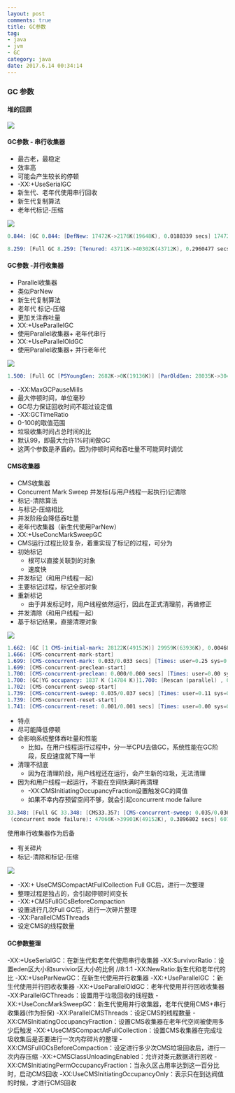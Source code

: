 ```yaml
---
layout: post
comments: true
title: GC参数
tag: 
- java
- jvm
- GC
category: java
date: 2017.6.14 00:34:14 
---
```


### GC 参数
#### 堆的回顾

![](http://ni484sha.com/images/gcc1.png)

#### GC参数 - 串行收集器

* 最古老，最稳定
* 效率高
* 可能会产生较长的停顿
* -XX:+UseSerialGC
 * 新生代、老年代使用串行回收
 * 新生代复制算法  
 * 老年代标记-压缩

![](http://ni484sha.com/images/gcc2.png)

```s
0.844: [GC 0.844: [DefNew: 17472K->2176K(19648K), 0.0188339 secs] 17472K->2375K(63360K), 0.0189186 secs] [Times: user=0.01 sys=0.00, real=0.02 secs]

8.259: [Full GC 8.259: [Tenured: 43711K->40302K(43712K), 0.2960477 secs] 63350K->40302K(63360K), [Perm : 17836K->17836K(32768K)], 0.2961554 secs] [Times: user=0.28 sys=0.02, real=0.30 secs]
```
#### GC参数 -并行收集器
* Parallel收集器
 * 类似ParNew  
 * 新生代复制算法  
 * 老年代 标记-压缩  
 * 更加关注吞吐量  
 * XX:+UseParallelGC  
  * 使用Parallel收集器+ 老年代串行  
 * XX:+UseParallelOldGC
  * 使用Parallel收集器+ 并行老年代

![](http://ni484sha.com/images/gcc3.png)

```s
1.500: [Full GC [PSYoungGen: 2682K->0K(19136K)] [ParOldGen: 28035K->30437K(43712K)] 30717K->30437K(62848K) [PSPermGen: 10943K->10928K(32768K)], 0.2902791 secs] [Times: user=1.44 sys=0.03, real=0.30 secs]
```

* -XX:MaxGCPauseMills
 * 最大停顿时间，单位毫秒  
 * GC尽力保证回收时间不超过设定值
* -XX:GCTimeRatio
 * 0-100的取值范围
 * 垃圾收集时间占总时间的比
 * 默认99，即最大允许1%时间做GC
* 这两个参数是矛盾的。因为停顿时间和吞吐量不可能同时调优


####  CMS收集器

* CMS收集器
 * Concurrent Mark Sweep 并发标(与用户线程一起执行)记清除  
 * 标记-清除算法  
 * 与标记-压缩相比  
 * 并发阶段会降低吞吐量  
 * 老年代收集器（新生代使用ParNew）  
 * XX:+UseConcMarkSweepGC
* CMS运行过程比较复杂，着重实现了标记的过程，可分为
 * 初始标记
   * 根可以直接关联到的对象
   * 速度快
 * 并发标记（和用户线程一起）
 * 主要标记过程，标记全部对象
 * 重新标记
   * 由于并发标记时，用户线程依然运行，因此在正式清理前，再做修正
 * 并发清除（和用户线程一起）  
 * 基于标记结果，直接清理对象

![](http://ni484sha.com/images/gcc4.png)

```s
1.662: [GC [1 CMS-initial-mark: 28122K(49152K)] 29959K(63936K), 0.0046877 secs] [Times: user=0.00 sys=0.00, real=0.00 secs] 
1.666: [CMS-concurrent-mark-start]
1.699: [CMS-concurrent-mark: 0.033/0.033 secs] [Times: user=0.25 sys=0.00, real=0.03 secs] 
1.699: [CMS-concurrent-preclean-start]
1.700: [CMS-concurrent-preclean: 0.000/0.000 secs] [Times: user=0.00 sys=0.00, real=0.00 secs] 
1.700: [GC[YG occupancy: 1837 K (14784 K)]1.700: [Rescan (parallel) , 0.0009330 secs]1.701: [weak refs processing, 0.0000180 secs] [1 CMS-remark: 28122K(49152K)] 29959K(63936K), 0.0010248 secs] [Times: user=0.00 sys=0.00, real=0.00 secs] 
1.702: [CMS-concurrent-sweep-start]
1.739: [CMS-concurrent-sweep: 0.035/0.037 secs] [Times: user=0.11 sys=0.02, real=0.05 secs] 
1.739: [CMS-concurrent-reset-start]
1.741: [CMS-concurrent-reset: 0.001/0.001 secs] [Times: user=0.00 sys=0.00, real=0.00 secs]
```

* 特点
 * 尽可能降低停顿
 * 会影响系统整体吞吐量和性能
   * 比如，在用户线程运行过程中，分一半CPU去做GC，系统性能在GC阶段，反应速度就下降一半
 * 清理不彻底
   * 因为在清理阶段，用户线程还在运行，会产生新的垃圾，无法清理
 * 因为和用户线程一起运行，不能在空间快满时再清理
   * -XX:CMSInitiatingOccupancyFraction设置触发GC的阈值
   * 如果不幸内存预留空间不够，就会引起concurrent mode failure

```s
33.348: [Full GC 33.348: [CMS33.357: [CMS-concurrent-sweep: 0.035/0.036 secs] [Times: user=0.11 sys=0.03, real=0.03 secs] 
 (concurrent mode failure): 47066K->39901K(49152K), 0.3896802 secs] 60771K->39901K(63936K), [CMS Perm : 22529K->22529K(32768K)], 0.3897989 secs] [Times: user=0.39 sys=0.00, real=0.39 secs]
```
使用串行收集器作为后备

* 有关碎片
 * 标记-清除和标记-压缩

![](http://ni484sha.com/images/gcc5.png)

* -XX:+ UseCMSCompactAtFullCollection Full GC后，进行一次整理
 * 整理过程是独占的，会引起停顿时间变长
* -XX:+CMSFullGCsBeforeCompaction 
 * 设置进行几次Full GC后，进行一次碎片整理
* -XX:ParallelCMSThreads
 * 设定CMS的线程数量

#### GC参数整理

-XX:+UseSerialGC：在新生代和老年代使用串行收集器
-XX:SurvivorRatio：设置eden区大小和survivior区大小的比例 //8:1:1
-XX:NewRatio:新生代和老年代的比 
-XX:+UseParNewGC：在新生代使用并行收集器
-XX:+UseParallelGC ：新生代使用并行回收收集器
-XX:+UseParallelOldGC：老年代使用并行回收收集器
-XX:ParallelGCThreads：设置用于垃圾回收的线程数
-XX:+UseConcMarkSweepGC：新生代使用并行收集器，老年代使用CMS+串行收集器(作为担保)
-XX:ParallelCMSThreads：设定CMS的线程数量
-XX:CMSInitiatingOccupancyFraction：设置CMS收集器在老年代空间被使用多少后触发
-XX:+UseCMSCompactAtFullCollection：设置CMS收集器在完成垃圾收集后是否要进行一次内存碎片的整理
-XX:CMSFullGCsBeforeCompaction：设定进行多少次CMS垃圾回收后，进行一次内存压缩
-XX:+CMSClassUnloadingEnabled：允许对类元数据进行回收
-XX:CMSInitiatingPermOccupancyFraction：当永久区占用率达到这一百分比时，启动CMS回收
-XX:UseCMSInitiatingOccupancyOnly：表示只在到达阀值的时候，才进行CMS回收








